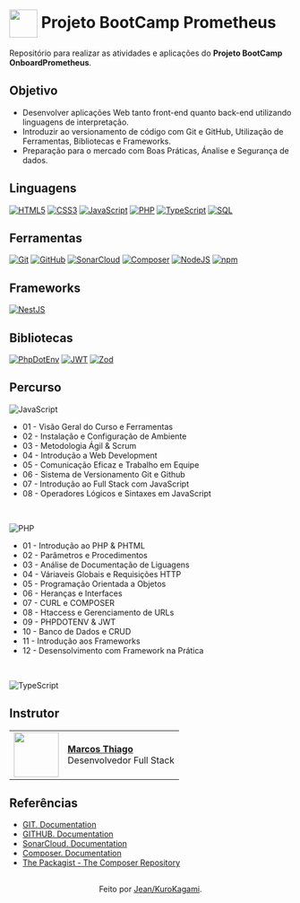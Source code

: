 <h1>
    <a href="https://github.com/KuroKagami/OnboardPrometheus">
     <img align="center" width="50px" src="https://upload.wikimedia.org/wikipedia/commons/a/ae/Github-desktop-logo-symbol.svg"></a>
    <span> Projeto BootCamp Prometheus</span>
</h1>

Repositório para realizar as atividades e aplicações do **Projeto BootCamp OnboardPrometheus**.


## Objetivo
- Desenvolver aplicações Web tanto front-end quanto back-end utilizando linguagens de interpretação.
- Introduzir ao versionamento de código com Git e GitHub, Utilização de Ferramentas, Bibliotecas e Frameworks.
- Preparação para o mercado com Boas Práticas, Ánalise e Segurança de dados.

## Linguagens
[![HTML5](https://img.shields.io/badge/html5-000?style=for-the-badge&logo=html5&logoColor=ed814b)](https://developer.mozilla.org/en-US/docs/Web/HTML)
[![CSS3](https://img.shields.io/badge/css3-000?style=for-the-badge&logo=css3&logoColor=58b4cb)](https://developer.mozilla.org/en-US/docs/Web/CSS)
[![JavaScript](https://img.shields.io/badge/javascript-000?style=for-the-badge&logo=javascript&logoColor=%23F7DF1E)](https://developer.mozilla.org/en-US/docs/Web/JavaScript)
[![PHP](https://img.shields.io/badge/php-000?style=for-the-badge&logo=php&logoColor=b386fa)](https://www.php.net/docs.php)
[![TypeScript](https://img.shields.io/badge/TypeScript-000?style=for-the-badge&logo=typescript&logoColor=3d9fda)](https://www.typescriptlang.org)
[![SQL](https://img.shields.io/badge/SQL-000?style=for-the-badge&logo=mysql&logoColor=388dc1)](https://dev.mysql.com/doc/)
<br>

## Ferramentas
[![Git](https://img.shields.io/badge/Git-000?style=for-the-badge&logo=git&logoColor=E94D5F)](https://git-scm.com/doc) 
[![GitHub](https://img.shields.io/badge/GitHub-000?style=for-the-badge&logo=github&logoColor=30A3DC)](https://docs.github.com/)
[![SonarCloud](https://img.shields.io/badge/SonarCloud-000?style=for-the-badge&logo=sonar&logoColor=d465f3)](https://sonarcloud.io/)
[![Composer](https://img.shields.io/badge/Composer-000?style=for-the-badge&logo=composer&logoColor=b78f5c)](https://getcomposer.org)
[![NodeJS](https://img.shields.io/badge/Node.js-000?style=for-the-badge&logo=node.js&logoColor=41cd52)](https://nodejs.org/docs/latest/api/)
[![npm](https://img.shields.io/badge/npm-000?style=for-the-badge&logo=npm&logoColor=e65d4d)](https://docs.npmjs.com)

## Frameworks
[![NestJS](https://img.shields.io/badge/Nest.js-000?style=for-the-badge&logo=nestjs&logoColor=e64d4d)](https://docs.nestjs.com)

## Bibliotecas
[![PhpDotEnv](https://img.shields.io/badge/Phpdotenv-000?style=for-the-badge&logo=e&logoColor=b78f5c)](https://packagist.org/packages/vlucas/phpdotenv)
[![JWT](https://img.shields.io/badge/JWT-000?style=for-the-badge&logo=JSON%20web%20tokens)](https://packagist.org/packages/firebase/php-jwt)
[![Zod](https://img.shields.io/badge/zod-000?style=for-the-badge&logo=zod&logoColor=4c6ead)](https://zod.dev)

## Percurso
![JavaScript](https://img.shields.io/badge/1ºmodulo-000?style=for-the-badge&logo=javascript&logoColor=23F7DF1E)
- 01 - Visão Geral do Curso e Ferramentas
- 02 - Instalação e Configuração de Ambiente
- 03 - Metodologia Ágil & Scrum
- 04 - Introdução a Web Development
- 05 - Comunicação Eficaz e Trabalho em Equipe
- 06 - Sistema de Versionamento Git e Github
- 07 - Introdução ao Full Stack com JavaScript
- 08 - Operadores Lógicos e Sintaxes em JavaScript

<br>

![PHP](https://img.shields.io/badge/2ºmodulo-000?style=for-the-badge&logo=PHP&logoColor=B386FA)
- 01 - Introdução ao PHP & PHTML
- 02 - Parâmetros e Procedimentos
- 03 - Análise de Documentação de Liguagens
- 04 - Váriaveis Globais e Requisições HTTP
- 05 - Programação Orientada a Objetos
- 06 - Heranças e Interfaces
- 07 - CURL e COMPOSER
- 08 - Htaccess e Gerenciamento de URLs
- 09 - PHPDOTENV & JWT
- 10 - Banco de Dados e CRUD
- 11 - Introdução aos Frameworks
- 12 - Desensolvimento com Framework na Prática

<br>

![TypeScript](https://img.shields.io/badge/3ºmodulo-000?style=for-the-badge&logo=typescript&logoColor=30A3DC)

## Instrutor
<table>
  <tr>
    <td>
      <img width="80px" align="center" src="https://avatars.githubusercontent.com/u/32465944?v=4"/>
    </td>
    <td align="left">
      <a href="https://github.com/Negociation/">
        <span><b>Marcos Thiago</b></span>
      </a>
      <br>
      <span>Desenvolvedor Full Stack</span>
    </td>
  </tr>
</table>

## Referências
- [GIT. Documentation](https://git-scm.com/doc)
- [GITHUB. Documentation](https://docs.github.com/)
- [SonarCloud. Documentation](https://docs.sonarsource.com/sonarcloud/)
- [Composer. Documentation](https://getcomposer.org/)
- [The Packagist - The Composer Repository](https://packagist.org/)

##
<div align="center">Feito por <a href="https://github.com/KuroKagami">Jean/KuroKagami</a>.</div>
